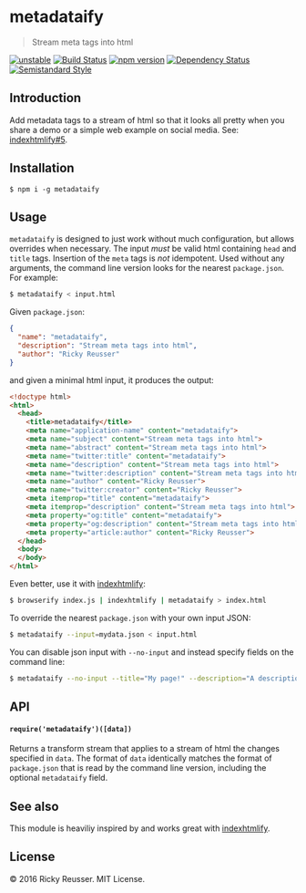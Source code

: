 # metadataify

> Stream meta tags into html

[![unstable][stability-unstable]][stability-url]
[![Build Status][travis-image]][travis-url]
[![npm version][npm-image]][npm-url]
[![Dependency Status][david-dm-image]][david-dm-url]
[![Semistandard Style][semistandard-image]][semistandard-url]

## Introduction

Add metadata tags to a stream of html so that it looks all pretty when you share a demo or a simple web example on social media. See: [indexhtmlify#5](https://github.com/dominictarr/indexhtmlify/issues/5).

## Installation

```
$ npm i -g metadataify 
```

## Usage

`metadataify` is designed to just work without much configuration, but allows overrides when necessary. The input _must_ be valid html containing `head` and `title` tags. Insertion of the `meta` tags is _not_ idempotent. Used without any arguments, the command line version looks for the nearest `package.json`. For example:

```bash
$ metadataify < input.html
```

Given `package.json`:

```json
{
  "name": "metadataify",
  "description": "Stream meta tags into html",
  "author": "Ricky Reusser"
}
```

and given a minimal html input, it produces the output:

```html
<!doctype html>
<html>
  <head>
    <title>metadataify</title>
    <meta name="application-name" content="metadataify">
    <meta name="subject" content="Stream meta tags into html">
    <meta name="abstract" content="Stream meta tags into html">
    <meta name="twitter:title" content="metadataify">
    <meta name="description" content="Stream meta tags into html">
    <meta name="twitter:description" content="Stream meta tags into html">
    <meta name="author" content="Ricky Reusser">
    <meta name="twitter:creator" content="Ricky Reusser">
    <meta itemprop="title" content="metadataify">
    <meta itemprop="description" content="Stream meta tags into html">
    <meta property="og:title" content="metadataify">
    <meta property="og:description" content="Stream meta tags into html">
    <meta property="article:author" content="Ricky Reusser">
  </head>
  <body>
  </body>
</html>
```

Even better, use it with [indexhtmlify](https://github.com/dominictarr/indexhtmlify):

```bash
$ browserify index.js | indexhtmlify | metadataify > index.html
```

To override the nearest `package.json` with your own input JSON:

```bash
$ metadataify --input=mydata.json < input.html
```

You can disable json input with `--no-input` and instead specify fields on the command line:

```bash
$ metadataify --no-input --title="My page!" --description="A description..." --author="My Name" < input.html
```

## API

#### `require('metadataify')([data])`

Returns a transform stream that applies to a stream of html the changes specified in `data`. The format of `data` identically matches the format of `package.json` that is read by the command line version, including the optional `metadataify` field.

## See also

This module is heaviliy inspired by and works great with [indexhtmlify](https://github.com/dominictarr/indexhtmlify).

## License

&copy; 2016 Ricky Reusser. MIT License.

<!-- BADGES -->

[travis-image]: https://travis-ci.org/rreusser/metadataify.svg?branch=master
[travis-url]: https://travis-ci.org//metadataify

[npm-image]: https://badge.fury.io/js/metadataify.svg
[npm-url]: https://npmjs.org/package/metadataify

[david-dm-image]: https://david-dm.org/rreusser/metadataify.svg?theme=shields.io
[david-dm-url]: https://david-dm.org/rreusser/metadataify

[semistandard-image]: https://img.shields.io/badge/code%20style-semistandard-brightgreen.svg?style=flat-square
[semistandard-url]: https://github.com/Flet/semistandard

<!-- see stability badges at: https://github.com/badges/stability-badges -->
[stability-url]: https://github.com/badges/stability-badges
[stability-deprecated]: http://badges.github.io/stability-badges/dist/deprecated.svg
[stability-experimental]: http://badges.github.io/stability-badges/dist/experimental.svg
[stability-unstable]: http://badges.github.io/stability-badges/dist/unstable.svg
[stability-stable]: http://badges.github.io/stability-badges/dist/stable.svg
[stability-frozen]: http://badges.github.io/stability-badges/dist/frozen.svg
[stability-locked]: http://badges.github.io/stability-badges/dist/locked.svg
